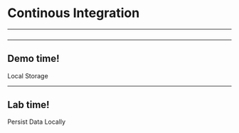 # Continous Integration


---
### 
---
<!-- .slide: data-background="url('images/demo.jpg')" data-background-size="cover" --> 
<!-- .slide: class="lab" -->
## Demo time!
Local Storage

---

<!-- .slide: data-background="url('images/lab2.jpg')" data-background-size="cover"  --> 
<!-- .slide: class="lab" -->
## Lab time!
Persist Data Locally
